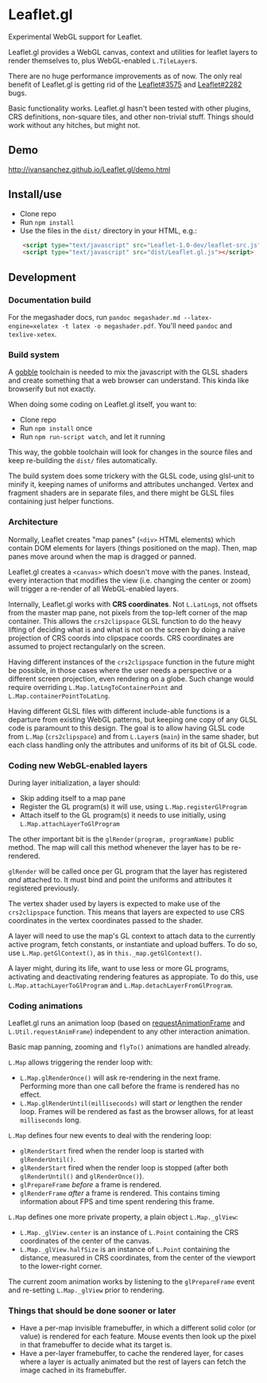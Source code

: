 # Leaflet.gl

Experimental WebGL support for Leaflet.

Leaflet.gl provides a WebGL canvas, context and utilities for leaflet layers to render themselves to, plus WebGL-enabled `L.TileLayer`s.

There are no huge performance improvements as of now. The only real benefit of Leaflet.gl is getting rid of the [Leaflet#3575](https://github.com/Leaflet/Leaflet/issues/3575) and [Leaflet#2282](https://github.com/Leaflet/Leaflet/issues/2282) bugs.

Basic functionality works. Leaflet.gl hasn't been tested with other plugins, CRS definitions, non-square tiles, and other non-trivial stuff. Things should work without any hitches, but might not.

## Demo

http://ivansanchez.github.io/Leaflet.gl/demo.html


## Install/use

* Clone repo
* Run `npm install`
* Use the files in the `dist/` directory in your HTML, e.g.:

```html
	<script type="text/javascript" src="Leaflet-1.0-dev/leaflet-src.js"></script>
	<script type="text/javascript" src="dist/Leaflet.gl.js"></script>
```



## Development


### Documentation build

For the megashader docs, run `pandoc megashader.md --latex-engine=xelatex -t latex -o megashader.pdf`. You'll need `pandoc` and `texlive-xetex`.



### Build system

A [gobble](https://github.com/gobblejs/gobble) toolchain is needed to mix the javascript with the GLSL shaders and create something that a web browser can understand. This kinda like browserify but not exactly.

When doing some coding on Leaflet.gl itself, you want to:

* Clone repo
* Run `npm install` once
* Run `npm run-script watch`, and let it running

This way, the gobble toolchain will look for changes in the source files and keep re-building the `dist/` files automatically.

The build system does some trickery with the GLSL code, using glsl-unit to minify it, keeping names of uniforms and attributes unchanged. Vertex and fragment shaders are in separate files, and there might be GLSL files containing just helper functions.

### Architecture

Normally, Leaflet creates "map panes" (`<div>` HTML elements) which contain DOM elements for layers (things positioned on the map). Then, map panes move around when the map is dragged or panned.

Leaflet.gl creates a `<canvas>` which doesn't move with the panes. Instead, every interaction that modifies the view (i.e. changing the center or zoom) will trigger a re-render of all WebGL-enabled layers.

Internally, Leaflet.gl works with **CRS coordinates**. Not `L.LatLng`s, not offsets from the master map pane, not pixels from the top-left corner of the map container. This allows the `crs2clipspace` GLSL function to do the heavy lifting of deciding what is and what is not on the screen by doing a naïve projection of CRS coords into clipspace coords. CRS coordinates are assumed to project rectangularly on the screen.

Having different instances of the `crs2clipspace` function in the future might be possible, in those cases where the user needs a perspective or a different screen projection, even rendering on a globe. Such change would require overriding `L.Map.latLngToContainerPoint` and `L.Map.containerPointToLatLng`.

Having different GLSL files with different include-able functions is a departure from existing WebGL patterns, but keeping one copy of any GLSL code is paramount to this design. The goal is to allow having GLSL code from `L.Map` (`crs2clipspace`) and from `L.Layer`s (`main`) in the same shader, but each class handling only the attributes and uniforms of its bit of GLSL code.


### Coding new WebGL-enabled layers

During layer initialization, a layer should:

* Skip adding itself to a map pane
* Register the GL program(s) it will use, using `L.Map.registerGlProgram`
* Attach itself to the GL program(s) it needs to use initially, using `L.Map.attachLayerToGlProgram`

The other important bit is the `glRender(program, programName)` public method. The map will call this method whenever the layer has to be re-rendered.

`glRender` will be called once per GL program that the layer has registered *and* attached to. It must bind and point the uniforms and attributes it registered previously.

The vertex shader used by layers is expected to make use of the `crs2clipspace` function. This means that layers are expected to use CRS coordinates in the vertex coordinates passed to the shader.

A layer will need to use the map's GL context to attach data to the currently active program, fetch constants, or instantiate and upload buffers. To do so, use `L.Map.getGlContext()`, as in `this._map.getGlContext()`.

A layer might, during its life, want to use less or more GL programs, activating and deactivating rendering features as appropiate. To do this, use `L.Map.attachLayerToGlProgram` and `L.Map.detachLayerFromGlProgram`.


### Coding animations

Leaflet.gl runs an animation loop (based on [requestAnimationFrame](https://developer.mozilla.org/en-US/docs/Web/API/window/requestAnimationFrame) and `L.Util.requestAnimFrame`) independent to any other interaction animation.

Basic map panning, zooming and `flyTo()` animations are handled already.

`L.Map` allows triggering the render loop with:

* `L.Map.glRenderOnce()` will ask re-rendering in the next frame. Performing more than one call before the frame is rendered has no effect.
* `L.Map.glRenderUntil(milliseconds)` will start *or* lengthen the render loop. Frames will be rendered as fast as the browser allows, for at least `milliseconds` long.

`L.Map` defines four new events to deal with the rendering loop:

* `glRenderStart` fired when the render loop is started with `glRenderUntil()`.
* `glRenderStart` fired when the render loop is stopped (after both `glRenderUntil()` and `glRenderOnce()`).
* `glPrepareFrame` *before* a frame is rendered.
* `glRenderFrame` *after* a frame is rendered. This contains timing information about FPS and time spent rendering this frame.

`L.Map` defines one more private property, a plain object `L.Map._glView`:
* `L.Map._glView.center` is an instance of `L.Point` containing the CRS coordinates of the center of the canvas.
* `L.Map._glView.halfSize` is an instance of `L.Point` containing the distance, measured in CRS coordinates, from the center of the viewport to the lower-right corner.

The current zoom animation works by listening to the `glPrepareFrame` event and re-setting `L.Map._glView` prior to rendering.


### Things that should be done sooner or later

* Have a per-map invisible framebuffer, in which a different solid color (or value) is rendered for each feature. Mouse events then look up the pixel in that framebuffer to decide what its target is.
* Have a per-layer framebuffer, to cache the rendered layer, for cases where a layer is actually animated but the rest of layers can fetch the image cached in its framebuffer.






